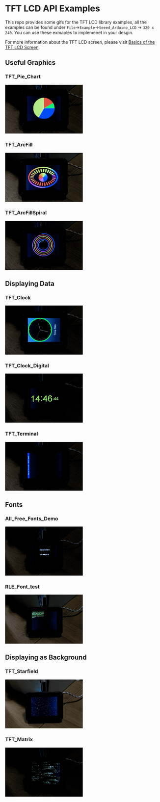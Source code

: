 # TFT LCD API Examples

This repo provides some gifs for the TFT LCD library examples, all the examples can be found under `File`->`Example`->`Seeed_Arduino_LCD` -> `320 x 240`.  You can use these exmaples to implemenet in your desgin.

For more information about the TFT LCD screen, please visit [Basics of the TFT LCD Screen](https://github.com/ansonhe97/GroveUIDocs/blob/master/RescreenDocs/Basics.md).

## Useful Graphics

### TFT_Pie_Chart

<div align=left><img width = 253 src="https://raw.githubusercontent.com/ansonhe97/rawimages/master/img/IMG_0129.2019-12-03%2014_10_15.gif"/></div>

### TFT_ArcFill

<div align=left><img width = 253 src="https://raw.githubusercontent.com/ansonhe97/rawimages/master/img/IMG_0131.2019-12-03%2014_18_05.gif"/></div>

### TFT_ArcFillSpiral

<div align=left><img width = 253 src="https://raw.githubusercontent.com/ansonhe97/rawimages/master/img/IMG_0132.2019-12-03%2014_27_24.gif"/></div>

## Displaying Data

### TFT_Clock

<div align=left><img width = 253 src="https://raw.githubusercontent.com/ansonhe97/rawimages/master/img/IMG_0133.2019-12-03%2014_37_47.gif"/></div>

### TFT_Clock_Digital

<div align=left><img width = 253 src="https://raw.githubusercontent.com/ansonhe97/rawimages/master/img/IMG_0138.2019-12-03%2014_48_38.gif"/></div>

### TFT_Terminal

<div align=left><img width = 253 src="https://raw.githubusercontent.com/ansonhe97/rawimages/master/img/IMG_0136.2019-12-03%2014_45_13.gif"/></div>

## Fonts

### AII_Free_Fonts_Demo

<div align=left><img width = 253 src="https://raw.githubusercontent.com/ansonhe97/rawimages/master/img/IMG_0143.2019-12-03%2015_15_06.gif"/></div>

### RLE_Font_test

<div align=left><img width = 253 src="https://raw.githubusercontent.com/ansonhe97/rawimages/master/img/IMG_0145.2019-12-03%2015_17_11.gif"/></div>

## Displaying as Background

### TFT_Starfield

<div align=left><img width = 253 src="https://raw.githubusercontent.com/ansonhe97/rawimages/master/img/IMG_0147.2019-12-03%2016_59_07.gif"/></div>

### TFT_Matrix

<div align=left><img width = 253 src="https://raw.githubusercontent.com/ansonhe97/rawimages/master/img/IMG_0141.2019-12-03%2014_57_30.gif"/></div>
